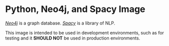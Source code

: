 # Python, Neo4j, and Spacy Image

[*Neo4j*](https://neo4j.com/) is a graph database.
[*Spacy*](https://spacy.io/) is a library of NLP.

This image is intended to be used in development environments, such as for testing and it **SHOULD NOT** be used in production environments.
